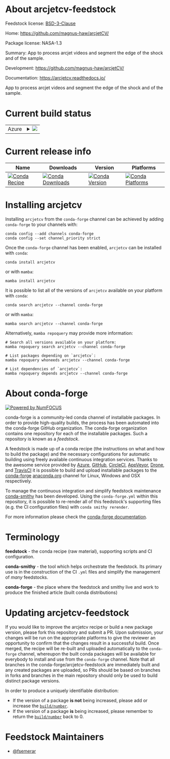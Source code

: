 About arcjetcv-feedstock
========================

Feedstock license: [BSD-3-Clause](https://github.com/conda-forge/arcjetcv-feedstock/blob/main/LICENSE.txt)

Home: https://github.com/magnus-haw/arcjetCV/

Package license: NASA-1.3

Summary: App to process arcjet videos and segment the edge of the shock and of the sample.

Development: https://github.com/magnus-haw/arcjetCV/

Documentation: https://arcjetcv.readthedocs.io/

App to process arcjet videos and segment the edge of the shock and of the sample.


Current build status
====================


<table>
    
  <tr>
    <td>Azure</td>
    <td>
      <details>
        <summary>
          <a href="https://dev.azure.com/conda-forge/feedstock-builds/_build/latest?definitionId=21774&branchName=main">
            <img src="https://dev.azure.com/conda-forge/feedstock-builds/_apis/build/status/arcjetcv-feedstock?branchName=main">
          </a>
        </summary>
        <table>
          <thead><tr><th>Variant</th><th>Status</th></tr></thead>
          <tbody><tr>
              <td>linux_64_numpy1.22python3.10.____cpython</td>
              <td>
                <a href="https://dev.azure.com/conda-forge/feedstock-builds/_build/latest?definitionId=21774&branchName=main">
                  <img src="https://dev.azure.com/conda-forge/feedstock-builds/_apis/build/status/arcjetcv-feedstock?branchName=main&jobName=linux&configuration=linux%20linux_64_numpy1.22python3.10.____cpython" alt="variant">
                </a>
              </td>
            </tr><tr>
              <td>linux_64_numpy1.22python3.8.____cpython</td>
              <td>
                <a href="https://dev.azure.com/conda-forge/feedstock-builds/_build/latest?definitionId=21774&branchName=main">
                  <img src="https://dev.azure.com/conda-forge/feedstock-builds/_apis/build/status/arcjetcv-feedstock?branchName=main&jobName=linux&configuration=linux%20linux_64_numpy1.22python3.8.____cpython" alt="variant">
                </a>
              </td>
            </tr><tr>
              <td>linux_64_numpy1.22python3.9.____cpython</td>
              <td>
                <a href="https://dev.azure.com/conda-forge/feedstock-builds/_build/latest?definitionId=21774&branchName=main">
                  <img src="https://dev.azure.com/conda-forge/feedstock-builds/_apis/build/status/arcjetcv-feedstock?branchName=main&jobName=linux&configuration=linux%20linux_64_numpy1.22python3.9.____cpython" alt="variant">
                </a>
              </td>
            </tr><tr>
              <td>linux_64_numpy1.23python3.11.____cpython</td>
              <td>
                <a href="https://dev.azure.com/conda-forge/feedstock-builds/_build/latest?definitionId=21774&branchName=main">
                  <img src="https://dev.azure.com/conda-forge/feedstock-builds/_apis/build/status/arcjetcv-feedstock?branchName=main&jobName=linux&configuration=linux%20linux_64_numpy1.23python3.11.____cpython" alt="variant">
                </a>
              </td>
            </tr><tr>
              <td>linux_64_numpy1.26python3.12.____cpython</td>
              <td>
                <a href="https://dev.azure.com/conda-forge/feedstock-builds/_build/latest?definitionId=21774&branchName=main">
                  <img src="https://dev.azure.com/conda-forge/feedstock-builds/_apis/build/status/arcjetcv-feedstock?branchName=main&jobName=linux&configuration=linux%20linux_64_numpy1.26python3.12.____cpython" alt="variant">
                </a>
              </td>
            </tr><tr>
              <td>osx_64_numpy1.22python3.10.____cpython</td>
              <td>
                <a href="https://dev.azure.com/conda-forge/feedstock-builds/_build/latest?definitionId=21774&branchName=main">
                  <img src="https://dev.azure.com/conda-forge/feedstock-builds/_apis/build/status/arcjetcv-feedstock?branchName=main&jobName=osx&configuration=osx%20osx_64_numpy1.22python3.10.____cpython" alt="variant">
                </a>
              </td>
            </tr><tr>
              <td>osx_64_numpy1.22python3.8.____cpython</td>
              <td>
                <a href="https://dev.azure.com/conda-forge/feedstock-builds/_build/latest?definitionId=21774&branchName=main">
                  <img src="https://dev.azure.com/conda-forge/feedstock-builds/_apis/build/status/arcjetcv-feedstock?branchName=main&jobName=osx&configuration=osx%20osx_64_numpy1.22python3.8.____cpython" alt="variant">
                </a>
              </td>
            </tr><tr>
              <td>osx_64_numpy1.22python3.9.____cpython</td>
              <td>
                <a href="https://dev.azure.com/conda-forge/feedstock-builds/_build/latest?definitionId=21774&branchName=main">
                  <img src="https://dev.azure.com/conda-forge/feedstock-builds/_apis/build/status/arcjetcv-feedstock?branchName=main&jobName=osx&configuration=osx%20osx_64_numpy1.22python3.9.____cpython" alt="variant">
                </a>
              </td>
            </tr><tr>
              <td>osx_64_numpy1.23python3.11.____cpython</td>
              <td>
                <a href="https://dev.azure.com/conda-forge/feedstock-builds/_build/latest?definitionId=21774&branchName=main">
                  <img src="https://dev.azure.com/conda-forge/feedstock-builds/_apis/build/status/arcjetcv-feedstock?branchName=main&jobName=osx&configuration=osx%20osx_64_numpy1.23python3.11.____cpython" alt="variant">
                </a>
              </td>
            </tr><tr>
              <td>osx_64_numpy1.26python3.12.____cpython</td>
              <td>
                <a href="https://dev.azure.com/conda-forge/feedstock-builds/_build/latest?definitionId=21774&branchName=main">
                  <img src="https://dev.azure.com/conda-forge/feedstock-builds/_apis/build/status/arcjetcv-feedstock?branchName=main&jobName=osx&configuration=osx%20osx_64_numpy1.26python3.12.____cpython" alt="variant">
                </a>
              </td>
            </tr>
          </tbody>
        </table>
      </details>
    </td>
  </tr>
</table>

Current release info
====================

| Name | Downloads | Version | Platforms |
| --- | --- | --- | --- |
| [![Conda Recipe](https://img.shields.io/badge/recipe-arcjetcv-green.svg)](https://anaconda.org/conda-forge/arcjetcv) | [![Conda Downloads](https://img.shields.io/conda/dn/conda-forge/arcjetcv.svg)](https://anaconda.org/conda-forge/arcjetcv) | [![Conda Version](https://img.shields.io/conda/vn/conda-forge/arcjetcv.svg)](https://anaconda.org/conda-forge/arcjetcv) | [![Conda Platforms](https://img.shields.io/conda/pn/conda-forge/arcjetcv.svg)](https://anaconda.org/conda-forge/arcjetcv) |

Installing arcjetcv
===================

Installing `arcjetcv` from the `conda-forge` channel can be achieved by adding `conda-forge` to your channels with:

```
conda config --add channels conda-forge
conda config --set channel_priority strict
```

Once the `conda-forge` channel has been enabled, `arcjetcv` can be installed with `conda`:

```
conda install arcjetcv
```

or with `mamba`:

```
mamba install arcjetcv
```

It is possible to list all of the versions of `arcjetcv` available on your platform with `conda`:

```
conda search arcjetcv --channel conda-forge
```

or with `mamba`:

```
mamba search arcjetcv --channel conda-forge
```

Alternatively, `mamba repoquery` may provide more information:

```
# Search all versions available on your platform:
mamba repoquery search arcjetcv --channel conda-forge

# List packages depending on `arcjetcv`:
mamba repoquery whoneeds arcjetcv --channel conda-forge

# List dependencies of `arcjetcv`:
mamba repoquery depends arcjetcv --channel conda-forge
```


About conda-forge
=================

[![Powered by
NumFOCUS](https://img.shields.io/badge/powered%20by-NumFOCUS-orange.svg?style=flat&colorA=E1523D&colorB=007D8A)](https://numfocus.org)

conda-forge is a community-led conda channel of installable packages.
In order to provide high-quality builds, the process has been automated into the
conda-forge GitHub organization. The conda-forge organization contains one repository
for each of the installable packages. Such a repository is known as a *feedstock*.

A feedstock is made up of a conda recipe (the instructions on what and how to build
the package) and the necessary configurations for automatic building using freely
available continuous integration services. Thanks to the awesome service provided by
[Azure](https://azure.microsoft.com/en-us/services/devops/), [GitHub](https://github.com/),
[CircleCI](https://circleci.com/), [AppVeyor](https://www.appveyor.com/),
[Drone](https://cloud.drone.io/welcome), and [TravisCI](https://travis-ci.com/)
it is possible to build and upload installable packages to the
[conda-forge](https://anaconda.org/conda-forge) [anaconda.org](https://anaconda.org/)
channel for Linux, Windows and OSX respectively.

To manage the continuous integration and simplify feedstock maintenance
[conda-smithy](https://github.com/conda-forge/conda-smithy) has been developed.
Using the ``conda-forge.yml`` within this repository, it is possible to re-render all of
this feedstock's supporting files (e.g. the CI configuration files) with ``conda smithy rerender``.

For more information please check the [conda-forge documentation](https://conda-forge.org/docs/).

Terminology
===========

**feedstock** - the conda recipe (raw material), supporting scripts and CI configuration.

**conda-smithy** - the tool which helps orchestrate the feedstock.
                   Its primary use is in the construction of the CI ``.yml`` files
                   and simplify the management of *many* feedstocks.

**conda-forge** - the place where the feedstock and smithy live and work to
                  produce the finished article (built conda distributions)


Updating arcjetcv-feedstock
===========================

If you would like to improve the arcjetcv recipe or build a new
package version, please fork this repository and submit a PR. Upon submission,
your changes will be run on the appropriate platforms to give the reviewer an
opportunity to confirm that the changes result in a successful build. Once
merged, the recipe will be re-built and uploaded automatically to the
`conda-forge` channel, whereupon the built conda packages will be available for
everybody to install and use from the `conda-forge` channel.
Note that all branches in the conda-forge/arcjetcv-feedstock are
immediately built and any created packages are uploaded, so PRs should be based
on branches in forks and branches in the main repository should only be used to
build distinct package versions.

In order to produce a uniquely identifiable distribution:
 * If the version of a package **is not** being increased, please add or increase
   the [``build/number``](https://docs.conda.io/projects/conda-build/en/latest/resources/define-metadata.html#build-number-and-string).
 * If the version of a package **is** being increased, please remember to return
   the [``build/number``](https://docs.conda.io/projects/conda-build/en/latest/resources/define-metadata.html#build-number-and-string)
   back to 0.

Feedstock Maintainers
=====================

* [@fsemerar](https://github.com/fsemerar/)

